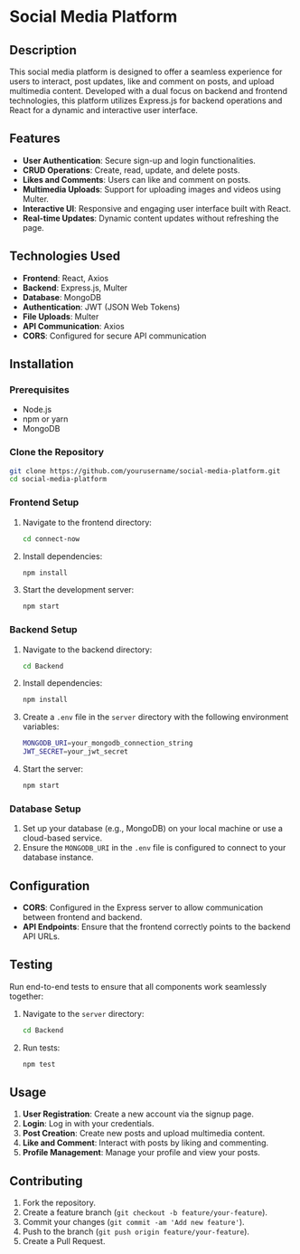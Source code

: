 # Social Media Platform

## Description

This social media platform is designed to offer a seamless experience for users to interact, post updates, like and comment on posts, and upload multimedia content. Developed with a dual focus on backend and frontend technologies, this platform utilizes Express.js for backend operations and React for a dynamic and interactive user interface.

## Features

- **User Authentication**: Secure sign-up and login functionalities.
- **CRUD Operations**: Create, read, update, and delete posts.
- **Likes and Comments**: Users can like and comment on posts.
- **Multimedia Uploads**: Support for uploading images and videos using Multer.
- **Interactive UI**: Responsive and engaging user interface built with React.
- **Real-time Updates**: Dynamic content updates without refreshing the page.

## Technologies Used

- **Frontend**: React, Axios
- **Backend**: Express.js, Multer
- **Database**: MongoDB
- **Authentication**: JWT (JSON Web Tokens)
- **File Uploads**: Multer
- **API Communication**: Axios
- **CORS**: Configured for secure API communication

## Installation

### Prerequisites

- Node.js
- npm or yarn
- MongoDB

### Clone the Repository

```bash
git clone https://github.com/yourusername/social-media-platform.git
cd social-media-platform
```

### Frontend Setup

1. Navigate to the frontend directory:

    ```bash
    cd connect-now
    ```

2. Install dependencies:

    ```bash
    npm install
    ```

3. Start the development server:

    ```bash
    npm start
    ```

### Backend Setup

1. Navigate to the backend directory:

    ```bash
    cd Backend
    ```

2. Install dependencies:

    ```bash
    npm install
    ```

3. Create a `.env` file in the `server` directory with the following environment variables:

    ```bash
    MONGODB_URI=your_mongodb_connection_string
    JWT_SECRET=your_jwt_secret
    ```

4. Start the server:

    ```bash
    npm start
    ```

### Database Setup

1. Set up your database (e.g., MongoDB) on your local machine or use a cloud-based service.
2. Ensure the `MONGODB_URI` in the `.env` file is configured to connect to your database instance.

## Configuration

- **CORS**: Configured in the Express server to allow communication between frontend and backend.
- **API Endpoints**: Ensure that the frontend correctly points to the backend API URLs.

## Testing

Run end-to-end tests to ensure that all components work seamlessly together:

1. Navigate to the `server` directory:

    ```bash
    cd Backend
    ```

2. Run tests:

    ```bash
    npm test
    ```

## Usage

1. **User Registration**: Create a new account via the signup page.
2. **Login**: Log in with your credentials.
3. **Post Creation**: Create new posts and upload multimedia content.
4. **Like and Comment**: Interact with posts by liking and commenting.
5. **Profile Management**: Manage your profile and view your posts.

## Contributing

1. Fork the repository.
2. Create a feature branch (`git checkout -b feature/your-feature`).
3. Commit your changes (`git commit -am 'Add new feature'`).
4. Push to the branch (`git push origin feature/your-feature`).
5. Create a Pull Request.

